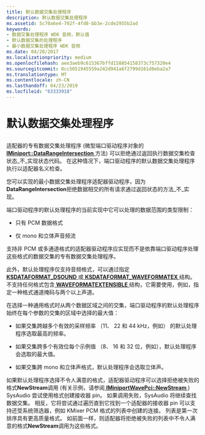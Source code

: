 ```yaml
---
title: 默认数据交集处理程序
description: 默认数据交集处理程序
ms.assetid: 5c70a6e4-702f-4fd0-bb3e-2cde2955b2ad
keywords:
- 数据交集处理程序 WDK 音频，默认值
- 默认数据交集的处理程序
- 最小数据交集处理程序 WDK 音频
ms.date: 04/20/2017
ms.localizationpriority: medium
ms.openlocfilehash: aee3aeb9c615367bffd158854158373c757320e4
ms.sourcegitcommit: 0cc5051945559a242d941a6f2799d161d8eba2a7
ms.translationtype: MT
ms.contentlocale: zh-CN
ms.lasthandoff: 04/23/2019
ms.locfileid: "63333918"
---
```

# <a name="default-data-intersection-handlers"></a>默认数据交集处理程序


## <span id="default_data_intersection_handlers"></span><span id="DEFAULT_DATA_INTERSECTION_HANDLERS"></span>


适配器的专有数据交集处理程序 (微型端口驱动程序对象的[ **IMiniport::DataRangeIntersection** ](https://msdn.microsoft.com/library/windows/hardware/ff536764)方法) 可以拒绝通过返回执行数据交集检查状态\_不\_实现状态代码。 在这种情况下，端口驱动程序的默认数据交集处理程序执行以适配器名义检查。

您可以实现的最小数据交集处理程序适配器驱动程序，因为**DataRangeIntersection**拒绝数据相交的所有请求通过返回状态的方法\_不\_实现。

端口驱动程序的默认处理程序的当前实现中它可以处理的数据范围的类型限制：

-   只有 PCM 数据格式

-   仅 mono 和立体声音频流

支持非 PCM 或多通道格式的适配器驱动程序应实现而不是依靠端口驱动程序处理这些格式的数据交集的专有数据交集处理程序。

此外，默认处理程序仅支持音频格式，可以通过指定[ **KSDATAFORMAT\_DSOUND** ](https://msdn.microsoft.com/library/windows/hardware/ff537094)或[ **KSDATAFORMAT\_WAVEFORMATEX** ](https://msdn.microsoft.com/library/windows/hardware/ff537095)结构。 不支持任何格式包含[ **WAVEFORMATEXTENSIBLE** ](https://msdn.microsoft.com/library/windows/hardware/ff538802)结构，它需要使用，例如，指定一种格式通道掩码与两个以上声道。

在选择一种通用格式时从两个数据区域之间的交集，端口驱动程序的默认处理程序始终在每个参数的交集的区域中选择的最大值：

-   如果交集跨越多个有效的采样频率 （11、 22 和 44 kHz，例如） 的默认处理程序选取最高的频率。

-   如果交集跨多个有效位每个示例值 （8、 16 和 32 位，例如），默认处理程序会选取的最大值。

-   如果交集跨 mono 和立体声格式，默认处理程序会选取立体声。

如果默认处理程序选择不令人满意的格式，适配器驱动程序可以选择拒绝被失败的格式**NewStream**调用 (有关示例，请参阅[ **IMiniportWavePci::NewStream** ](https://msdn.microsoft.com/library/windows/hardware/ff536735)) SysAudio 尝试使用格式创建接收器 pin。 如果调用失败，SysAudio 将继续查找数据交集。 相反，它将尝试通过遍历直到它找到一个适配器的接收器 pin 可以支持还受系统筛选器，例如 KMixer PCM 格式的列表中创建的连接。 列表是第一次排序具有更高质量格式。 如前面一样，则适配器将拒绝被失败的列表中不令人满意的格式**NewStream**调用为这些格式。

 

 




